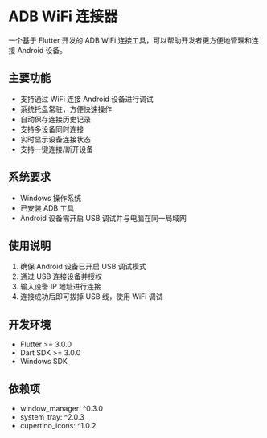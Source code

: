 # ADB WiFi 连接器

一个基于 Flutter 开发的 ADB WiFi 连接工具，可以帮助开发者更方便地管理和连接 Android 设备。

## 主要功能

- 支持通过 WiFi 连接 Android 设备进行调试
- 系统托盘常驻，方便快速操作
- 自动保存连接历史记录
- 支持多设备同时连接
- 实时显示设备连接状态
- 支持一键连接/断开设备

## 系统要求

- Windows 操作系统
- 已安装 ADB 工具
- Android 设备需开启 USB 调试并与电脑在同一局域网

## 使用说明

1. 确保 Android 设备已开启 USB 调试模式
2. 通过 USB 连接设备并授权
3. 输入设备 IP 地址进行连接
4. 连接成功后即可拔掉 USB 线，使用 WiFi 调试

## 开发环境

- Flutter >= 3.0.0
- Dart SDK >= 3.0.0
- Windows SDK

## 依赖项

- window_manager: ^0.3.0
- system_tray: ^2.0.3
- cupertino_icons: ^1.0.2
